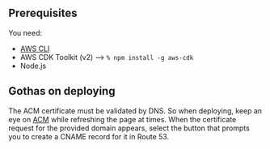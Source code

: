 ## Prerequisites

You need:

- [AWS CLI](https://docs.aws.amazon.com/cli/latest/userguide/getting-started-install.html)
- AWS CDK Toolkit (v2) --> `% npm install -g aws-cdk`
- Node.js

## Gothas on deploying

The ACM certificate must be validated by DNS. So when deploying, keep an eye on [ACM](https://console.aws.amazon.com/acm/home?region=us-east-1) while refreshing the page at times. When the certificate request for the provided domain appears, select the button that prompts you to create a CNAME record for it in Route 53.
